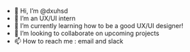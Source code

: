- 👋 Hi, I’m @dxuhsd
- 👀 I’m an UX/UI intern
- 🌱 I’m currently learning how to be a good UX/UI designer!
- 💞️ I’m looking to collaborate on upcoming projects
- 📫 How to reach me : email and slack

<!---
dxuhsd/dxuhsd is a ✨ special ✨ repository because its `README.md` (this file) appears on your GitHub profile.
You can click the Preview link to take a look at your changes.
--->
